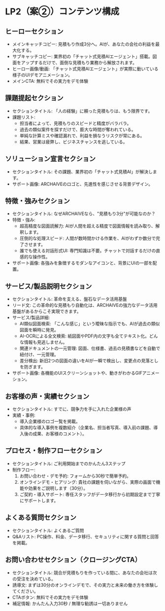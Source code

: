 # LP2（案②）コンテンツ構成

## ヒーローセクション
- メインキャッチコピー: 見積もり作成3分へ。AIが、あなたの会社の利益を最大化する。
- サブキャッチコピー: 業界初の「チャット式見積AIエージェント」搭載。図面をアップするだけで、面倒な見積もり業務から解放されます。
- ヒーロー画像/動画: 「チャット式見積AIエージェント」が実際に動いている様子のUIデモアニメーション。
- メインCTA: 無料でその実力をデモ体験

## 課題提起セクション
- セクションタイトル: 「人の経験」に頼った見積もりは、もう限界です。
- 課題リスト:
  - 担当者によって、見積もりのスピードと精度がバラバラ。
  - 過去の類似案件を探すだけで、膨大な時間が奪われている。
  - 単純な計算ミスや確認漏れで、利益を損なうリスクが常にある。
  - 結果、営業は疲弊し、ビジネスチャンスを逃している。

## ソリューション宣言セクション
- セクションタイトル: その課題、業界初の「チャット式見積AI」が解決します。
- サポート画像: ARCHAIVEのロゴと、先進性を感じさせる背景デザイン。

## 特徴・強みセクション
- セクションタイトル: なぜARCHAIVEなら、"見積もり3分"が可能なのか？
- 特徴・強み:
  - 超高精度な図面読解力: AIが人間を超える精度で図面情報を読み取り、解釈します。
  - 圧倒的な処理スピード: 人間が数時間かける作業を、AIがわずか数分で完了させます。
  - 誰でも使える対話形式UI: 専門知識は不要。チャットで対話するだけの直感的な操作性。
- サポート画像: 各強みを象徴するモダンなアイコンと、背景にUIの一部を配置。

## サービス/製品説明セクション
- セクションタイトル: 革命を支える、盤石なデータ活用基盤
- リード文: この革命的な見積もり自動化は、ARCHAIVEの強力なデータ活用基盤があるからこそ実現できます。
- サービス/製品詳細:
  - AI類似図面検索: 「こんな感じ」という曖昧な指示でも、AIが過去の類似図面を瞬時に発見。
  - AI-OCRによる全文検索: 紙図面やPDF内の文字も全てテキスト化。どんな情報も見逃しません。
  - 関連ドキュメントの一元管理: 図面、仕様書、過去の見積書などを自動で紐付け、一元管理。
  - 差分検出: 新旧2つの図面の違いをAIが一瞬で検出し、変更点の見落としを防ぎます。
- サポート画像: 各機能のUIスクリーンショットや、動きがわかるGIFアニメーション。

## お客様の声・実績セクション
- セクションタイトル: すでに、競争力を手に入れた企業様の声
- 実績・事例:
  - 導入企業様のロゴ一覧を掲載。
  - 具体的な導入事例を複数紹介（企業名、担当者写真、導入前の課題、導入後の成果、お客様のコメント）。

## プロセス・制作フローセクション
- セクションタイトル: ご利用開始までのかんたん3ステップ
- 制作フロー:
  1. お問い合わせ・デモ予約: フォームから30秒で簡単予約。
  2. オンラインデモ・ヒアリング: 貴社の課題を伺いながら、実際の画面で機能や効果をご説明します（30分）。
  3. ご契約・導入サポート: 専任スタッフがデータ移行から初期設定まで丁寧にサポートします。

## よくある質問セクション
- セクションタイトル: よくあるご質問
- Q&Aリスト: PC操作、料金、データ移行、セキュリティに関する質問と回答を掲載。

## お問い合わせセクション（クロージングCTA）
- セクションタイトル: 競合が見積もりを作っている間に、あなたの会社は次の受注を決めている。
- 誘導文: まずは30分のオンラインデモで、その実力と未来の働き方を体験してください。
- CTAボタン: 無料でその実力をデモ体験
- 補足情報: かんたん入力30秒 / 無理な勧誘は一切ありません 